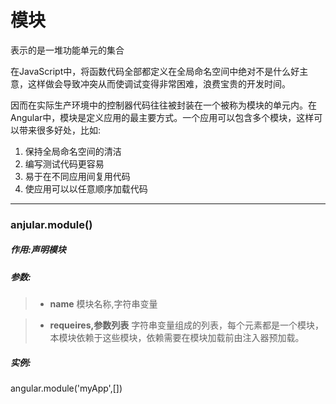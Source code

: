 # 模块

表示的是一堆功能单元的集合


在JavaScript中，将函数代码全部都定义在全局命名空间中绝对不是什么好主意，这样做会导致冲突从而使调试变得非常困难，浪费宝贵的开发时间。

因而在实际生产环境中的控制器代码往往被封装在一个被称为模块的单元内。在Angular中，模块是定义应用的最主要方式。一个应用可以包含多个模块，这样可以带来很多好处，比如:

1. 保持全局命名空间的清洁
2. 编写测试代码更容易
3. 易于在不同应用间复用代码
4. 使应用可以以任意顺序加载代码

------------------------------


### anjular.module()

##### 作用:声明模块

##### 参数:

> - **name**
   模块名称,字符串变量

> - **requeires,参数列表**
   字符串变量组成的列表，每个元素都是一个模块，本模块依赖于这些模块，依赖需要在模块加载前由注入器预加载。


##### 实例:

angular.module('myApp',[])


